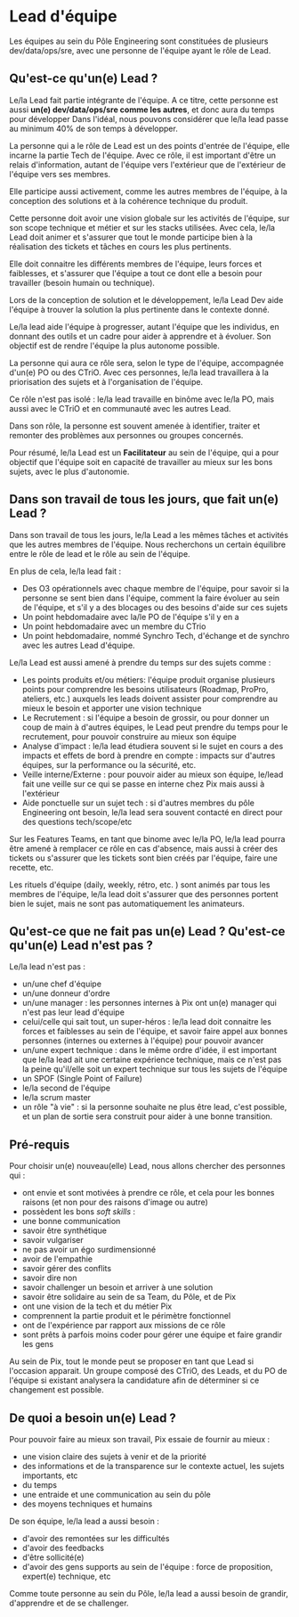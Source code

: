 # Lead d'équipe

Les équipes au sein du Pôle Engineering sont constituées de plusieurs dev/data/ops/sre, avec une personne de l'équipe ayant le rôle de Lead.

## Qu'est-ce qu'un(e) Lead ? 

Le/la Lead fait partie intégrante de l'équipe. 
A ce titre, cette personne est aussi **un(e) dev/data/ops/sre comme les autres**, et donc aura du temps pour développer 
Dans l'idéal, nous pouvons considérer que le/la lead passe au minimum 40% de son temps à développer.

La personne qui a le rôle de Lead est un des points d'entrée de l'équipe, elle incarne la partie Tech de l'équipe. Avec ce rôle, il est important d'être un relais d'information, autant de l'équipe vers l'extérieur que de l'extérieur de l'équipe vers ses membres.

Elle participe aussi activement, comme les autres membres de l'équipe, à la conception des solutions et à la cohérence technique du produit.

Cette personne doit avoir une vision globale sur les activités de l'équipe, sur son scope technique et métier et sur les stacks utilisées. Avec cela, le/la Lead doit animer et s'assurer que tout le monde participe bien à la réalisation des tickets et tâches en cours les plus pertinents.

Elle doit connaitre les différents membres de l'équipe, leurs forces et faiblesses, et s'assurer que l'équipe a tout ce dont elle a besoin pour travailler (besoin humain ou technique).

Lors de la conception de solution et le développement, le/la Lead Dev aide l'équipe à trouver la solution la plus pertinente dans le contexte donné. 

Le/la lead aide l'équipe à progresser, autant l'équipe que les individus, en donnant des outils et un cadre pour aider à apprendre et à évoluer. Son objectif est de rendre l'équipe la plus autonome possible.

La personne qui aura ce rôle sera, selon le type de l'équipe, accompagnée d'un(e) PO ou des CTriO. Avec ces personnes, le/la lead travaillera à la priorisation des sujets et à l'organisation de l'équipe.

Ce rôle n'est pas isolé : le/la lead travaille en binôme avec le/la PO, mais aussi avec le CTriO et en communauté avec les autres Lead.

Dans son rôle, la personne est souvent amenée à identifier, traiter et remonter des problèmes aux personnes ou groupes concernés.

Pour résumé, le/la Lead est un **Facilitateur** au sein de l'équipe, qui a pour objectif que l'équipe soit en capacité de travailler au mieux sur les bons sujets, avec le plus d'autonomie.

## Dans son travail de tous les jours, que fait un(e) Lead ? 

Dans son travail de tous les jours, le/la Lead a les mêmes tâches et activités que les autres membres de l'équipe. Nous recherchons un certain équilibre entre le rôle de lead et le rôle au sein de l'équipe.

En plus de cela, le/la lead fait : 
- Des O3 opérationnels avec chaque membre de l'équipe, pour savoir si la personne se sent bien dans l'équipe, comment la faire évoluer au sein de l'équipe, et s'il y a des blocages ou des besoins d'aide sur ces sujets
- Un point hebdomadaire avec la/le PO de l'équipe s'il y en a 
- Un point hebdomadaire avec un membre du CTrio
- Un point hebdomadaire, nommé Synchro Tech, d'échange et de synchro avec les autres Lead d'équipe.  
  
Le/la Lead est aussi amené à prendre du temps sur des sujets comme : 
- Les points produits et/ou métiers: l'équipe produit organise plusieurs points pour comprendre les besoins utilisateurs (Roadmap, ProPro, ateliers, etc.) auxquels les leads doivent assister pour comprendre au mieux le besoin et apporter une vision technique
- Le Recrutement : si l'équipe a besoin de grossir, ou pour donner un coup de main à d'autres équipes, le Lead peut prendre du temps pour le recrutement, pour pouvoir construire au mieux son équipe
- Analyse d'impact : le/la lead étudiera souvent si le sujet en cours a des impacts et effets de bord à prendre en compte : impacts sur d'autres équipes, sur la performance ou la sécurité, etc.
- Veille interne/Externe : pour pouvoir aider au mieux son équipe, le/lead fait une veille sur ce qui se passe en interne chez Pix mais aussi à l'extérieur
- Aide ponctuelle sur un sujet tech : si d'autres membres du pôle Engineering ont besoin, le/la lead sera souvent contacté en direct pour des questions tech/scope/etc

Sur les Features Teams, en tant que binome avec le/la PO, le/la lead pourra être amené à remplacer ce rôle en cas d'absence, mais aussi à créer des tickets ou s'assurer que les tickets sont bien créés par l'équipe, faire une recette, etc.

Les rituels d'équipe (daily, weekly, rétro, etc. ) sont animés par tous les membres de l'équipe, le/la lead doit s'assurer que des personnes portent bien le sujet, mais ne sont pas automatiquement les animateurs.


## Qu'est-ce que ne fait pas un(e) Lead ? Qu'est-ce qu'un(e) Lead n'est pas ? 

Le/la lead n'est pas :

- un/une chef d'équipe
- un/une donneur d'ordre 
- un/une manager : les personnes internes à Pix ont un(e) manager qui n'est pas leur lead d'équipe
- celui/celle qui sait tout, un super-héros : le/la lead doit connaitre les forces et faiblesses au sein de l'équipe, et savoir faire appel aux bonnes personnes (internes ou externes à l'équipe) pour pouvoir avancer
- un/une expert technique : dans le même ordre d'idée, il est important que le/la lead ait une certaine expérience technique, mais ce n'est pas la peine qu'il/elle soit un expert technique sur tous les sujets de l'équipe
- un SPOF (Single Point of Failure)
- le/la second de l'équipe
- le/la scrum master
- un rôle "à vie" : si la personne souhaite ne plus être lead, c'est possible, et un plan de sortie sera construit pour aider à une bonne transition.

## Pré-requis

Pour choisir un(e) nouveau(elle) Lead, nous allons chercher des personnes qui :

- ont envie et sont motivées à prendre ce rôle, et cela pour les bonnes raisons (et non pour des raisons d'image ou autre)
- possèdent les bons *soft skills* :
 - une bonne communication 
 - savoir être synthétique
 - savoir vulgariser
 - ne pas avoir un égo surdimensionné
 - avoir de l'empathie
 - savoir gérer des conflits
 - savoir dire non
 - savoir challenger un besoin et arriver à une solution
 - savoir être solidaire au sein de sa Team, du Pôle, et de Pix
- ont une vision de la tech et du métier Pix
- comprennent la partie produit et le périmètre fonctionnel
- ont de l'expérience par rapport aux missions de ce rôle 
- sont prêts à parfois moins coder pour gérer une équipe et faire grandir les gens

Au sein de Pix, tout le monde peut se proposer en tant que Lead si l'occasion apparait. Un groupe composé des CTriO, des Leads, et du PO de l'équipe si existant analysera la candidature afin de déterminer si ce changement est possible.

## De quoi a besoin un(e) Lead ? 

Pour pouvoir faire au mieux son travail, Pix essaie de fournir au mieux :

- une vision claire des sujets à venir et de la priorité
- des informations et de la transparence sur le contexte actuel, les sujets importants, etc
- du temps
- une entraide et une communication au sein du pôle
- des moyens techniques et humains

De son équipe, le/la lead a aussi besoin :

- d'avoir des remontées sur les difficultés
- d'avoir des feedbacks
- d'être sollicité(e)
- d'avoir des gens supports au sein de l'équipe : force de proposition, expert(e) technique, etc

Comme toute personne au sein du Pôle, le/la lead a aussi besoin de grandir, d'apprendre et de se challenger.


